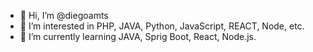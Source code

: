 - 👋 Hi, I’m @diegoamts
- 👀 I’m interested in PHP, JAVA, Python, JavaScript, REACT, Node, etc.
- 🌱 I’m currently learning JAVA, Sprig Boot, React, Node.js.

<!---
diegoamts/diegoamts is a ✨ special ✨ repository because its `README.md` (this file) appears on your GitHub profile.
You can click the Preview link to take a look at your changes.
--->
